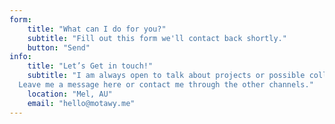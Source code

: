 ```yaml
---
form:
    title: "What can I do for you?"
    subtitle: "Fill out this form we'll contact back shortly."
    button: "Send"
info:
    title: "Let’s Get in touch!"    
    subtitle: "I am always open to talk about projects or possible collaborations.
  Leave me a message here or contact me through the other channels."
    location: "Mel, AU"
    email: "hello@motawy.me"
---
```

